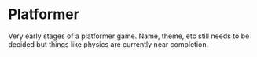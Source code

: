# Platformer
 Very early stages of a platformer game. Name, theme, etc still needs to be decided but things like physics are currently near completion.

